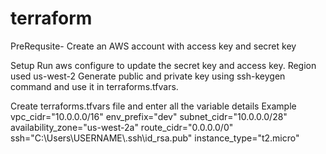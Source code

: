 # terraform
PreRequsite- Create an AWS account with access key and secret key

Setup
Run aws configure to update the secret key and access key.
Region used us-west-2
Generate public and private key using ssh-keygen command and use it in terraforms.tfvars.

Create terraforms.tfvars file and enter all the variable details
Example
vpc_cidr="10.0.0.0/16"
env_prefix="dev"
subnet_cidr="10.0.0.0/28"
availability_zone="us-west-2a"
route_cidr="0.0.0.0/0"
ssh="C:\\Users\\USERNAME\\.ssh\\id_rsa.pub"
instance_type="t2.micro"
